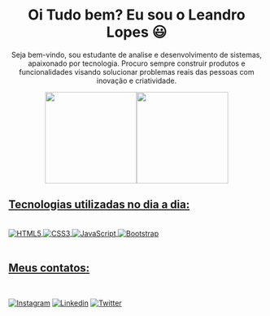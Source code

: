 <h1 align="center">Oi Tudo bem? Eu sou o Leandro Lopes 😃️</h1>

<p align="center">Seja bem-vindo, sou estudante de analise e desenvolvimento de sistemas, apaixonado por tecnologia.
Procuro sempre construir produtos e funcionalidades visando solucionar problemas reais das pessoas com inovação e criatividade.</p>

<div align="center">
  <a href="https://github.com/Leandrocls">
    <img height="180em" src="https://github-readme-stats.vercel.app/api?username=Leandrocls&show_icons=true&theme=dark&include_all_commits=true&count_private=true"/><img height="180em" src="https://github-readme-stats.vercel.app/api/top-langs/?username=Leandrocls&layout=compact&langs_count=7&theme=dark"/>
</div>

<h2>Tecnologias utilizadas no dia a dia:</h2>

<div style="Display: inline_block"><br/>
    <img align="center" alt="HTML5" SRC="https://img.shields.io/badge/HTML5-E34F26?style=for-the-badge&logo=html5&logoColor=white"/>
    <img align="center" alt="CSS3" SRC="https://img.shields.io/badge/CSS3-1572B6?style=for-the-badge&logo=css3&logoColor=white"/>
    <img align="center" alt="JavaScript" SRC="https://img.shields.io/badge/JavaScript-F7DF1E?style=for-the-badge&logo=javascript&logoColor=black"/>
    <img align="center" alt="Bootstrap" SRC="https://img.shields.io/badge/Bootstrap-563D7C?style=for-the-badge&logo=bootstrap&logoColor=white"/>
</div><br/>

<h2>Meus contatos:</h2></br>

[![Instagram](https://img.shields.io/badge/Instagram-E4405F?style=for-the-badge&logo=instagram&logoColor=white)](https://www.instagram.com/leandrocls/)
[![Linkedin](https://img.shields.io/badge/LinkedIn-0077B5?style=for-the-badge&logo=linkedin&logoColor=white)](https://www.linkedin.com/in/leandro-campos-lopes/)
[![Twitter](https://img.shields.io/badge/Twitter-1DA1F2?style=for-the-badge&logo=twitter&logoColor=white)](https://twitter.com/Leandro_cls)


